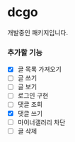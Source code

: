 # dcgo

개발중인 패키지입니다.

### 추가할 기능
- [x] 글 목록 가져오기
- [ ] 글 쓰기
- [ ] 글 보기
- [ ] 로그인 구현
- [ ] 댓글 조회
- [x] 댓글 쓰기
- [ ] 마이너갤러리 차단
- [ ] 글 삭제
